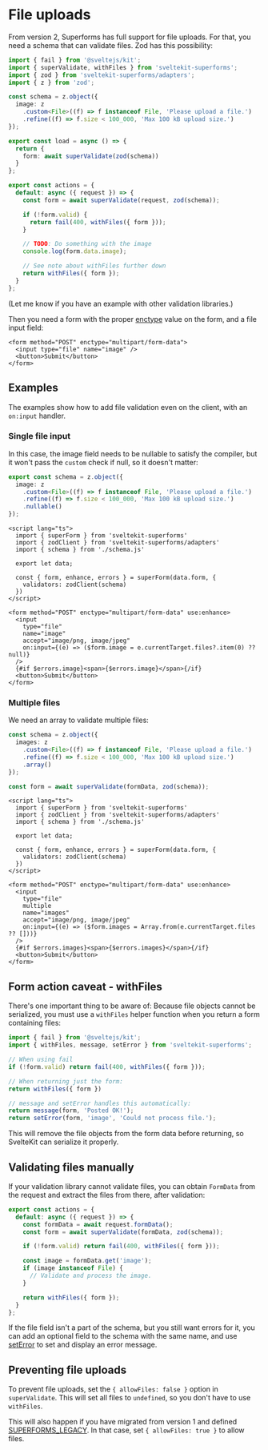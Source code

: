 <script lang="ts">
  import Head from '$lib/Head.svelte'
  import Next from '$lib/Next.svelte'
  import { concepts } from '$lib/navigation/sections'
</script>

# File uploads

<Head title="File upload and validation" />

From version 2, Superforms has full support for file uploads. For that, you need a schema that can validate files. Zod has this possibility:

```ts
import { fail } from '@sveltejs/kit';
import { superValidate, withFiles } from 'sveltekit-superforms';
import { zod } from 'sveltekit-superforms/adapters';
import { z } from 'zod';

const schema = z.object({
  image: z
    .custom<File>((f) => f instanceof File, 'Please upload a file.')
    .refine((f) => f.size < 100_000, 'Max 100 kB upload size.')
});

export const load = async () => {
  return { 
    form: await superValidate(zod(schema))
  }
};

export const actions = {
  default: async ({ request }) => {
    const form = await superValidate(request, zod(schema));

    if (!form.valid) {
      return fail(400, withFiles({ form }));
    }

    // TODO: Do something with the image
    console.log(form.data.image);

    // See note about withFiles further down
    return withFiles({ form });
  }
};
```

(Let me know if you have an example with other validation libraries.)

Then you need a form with the proper [enctype](https://developer.mozilla.org/en-US/docs/Web/API/HTMLFormElement/enctype) value on the form, and a file input field:

```svelte
<form method="POST" enctype="multipart/form-data">
  <input type="file" name="image" /> 
  <button>Submit</button>
</form>
```

## Examples

The examples show how to add file validation even on the client, with an `on:input` handler.

### Single file input

In this case, the image field needs to be nullable to satisfy the compiler, but it won't pass the `custom` check if null, so it doesn't matter:

```ts
export const schema = z.object({
  image: z
    .custom<File>((f) => f instanceof File, 'Please upload a file.')
    .refine((f) => f.size < 100_000, 'Max 100 kB upload size.')
    .nullable()
});
```

```svelte
<script lang="ts">
  import { superForm } from 'sveltekit-superforms'
  import { zodClient } from 'sveltekit-superforms/adapters'
  import { schema } from './schema.js'

  export let data;

  const { form, enhance, errors } = superForm(data.form, {
    validators: zodClient(schema)
  })
</script>

<form method="POST" enctype="multipart/form-data" use:enhance>
  <input
    type="file"
    name="image"
    accept="image/png, image/jpeg"
    on:input={(e) => ($form.image = e.currentTarget.files?.item(0) ?? null)}
  />
  {#if $errors.image}<span>{$errors.image}</span>{/if}
  <button>Submit</button>
</form>
```

### Multiple files

We need an array to validate multiple files:

```ts
const schema = z.object({
  images: z
    .custom<File>((f) => f instanceof File, 'Please upload a file.')
    .refine((f) => f.size < 100_000, 'Max 100 kB upload size.')
    .array()
});

const form = await superValidate(formData, zod(schema));
```

```svelte
<script lang="ts">
  import { superForm } from 'sveltekit-superforms'
  import { zodClient } from 'sveltekit-superforms/adapters'
  import { schema } from './schema.js'

  export let data;

  const { form, enhance, errors } = superForm(data.form, {
    validators: zodClient(schema)
  })
</script>

<form method="POST" enctype="multipart/form-data" use:enhance>
  <input
    type="file"
    multiple
    name="images"
    accept="image/png, image/jpeg"
    on:input={(e) => ($form.images = Array.from(e.currentTarget.files ?? []))}
  />
  {#if $errors.images}<span>{$errors.images}</span>{/if}
  <button>Submit</button>
</form>

```

## Form action caveat - withFiles

There's one important thing to be aware of: Because file objects cannot be serialized, you must use a `withFiles` helper function when you return a form containing files:

```ts
import { fail } from '@sveltejs/kit';
import { withFiles, message, setError } from 'sveltekit-superforms';

// When using fail
if (!form.valid) return fail(400, withFiles({ form }));

// When returning just the form:
return withFiles({ form })

// message and setError handles this automatically:
return message(form, 'Posted OK!');
return setError(form, 'image', 'Could not process file.');
```

This will remove the file objects from the form data before returning, so SvelteKit can serialize it properly.

## Validating files manually

If your validation library cannot validate files, you can obtain `FormData` from the request and extract the files from there, after validation:

```ts
export const actions = {
  default: async ({ request }) => {
    const formData = await request.formData();
    const form = await superValidate(formData, zod(schema));

    if (!form.valid) return fail(400, withFiles({ form }));

    const image = formData.get('image');
    if (image instanceof File) {
      // Validate and process the image.
    }

    return withFiles({ form });
  }
};
```

If the file field isn't a part of the schema, but you still want errors for it, you can add an optional field to the schema with the same name, and use [setError](/concepts/error-handling#seterror) to set and display an error message.

## Preventing file uploads

To prevent file uploads, set the `{ allowFiles: false }` option in `superValidate`. This will set all files to `undefined`, so you don't have to use `withFiles`. 

This will also happen if you have migrated from version 1 and defined [SUPERFORMS_LEGACY](/migration-v2/#the-biggest-change-important). In that case, set `{ allowFiles: true }` to allow files.

<Next section={concepts} />
